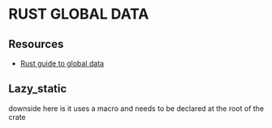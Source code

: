 # RUST GLOBAL DATA

## Resources

- [Rust guide to global data](https://github.com/paulkernfeld/global-data-in-rust)

## Lazy_static

downside here is it uses a macro and needs to be declared at the root of the crate

